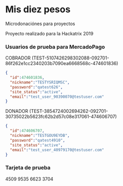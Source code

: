 # Mis diez pesos
Microdonaciónes para proyectos

Proyecto realizado para la Hackatrix 2019

### Usuarios de prueba para MercadoPago
COBRADOR (TEST-5107426298302088-092701-86f262e1cc2340203b7090ea6668568c-474601836)
```json
{
  "id":474601836,
  "nickname":"TESTYSRIQMSC",
  "password":"qatest626",
  "site_status":"active",
  "email":"test_user_90390070@testuser.com"
}
```

DONADOR (TEST-3854724002694262-092701-30735022b5623fc62b2d57c08e317061-474606707)
```json
{
  "id":474606707,
  "nickname":"TESTGOU9EYDB",
  "password":"qatest4910",
  "site_status":"active",
  "email":"test_user_40979170@testuser.com"
}
```

### Tarjeta de prueba
4509 9535 6623 3704
